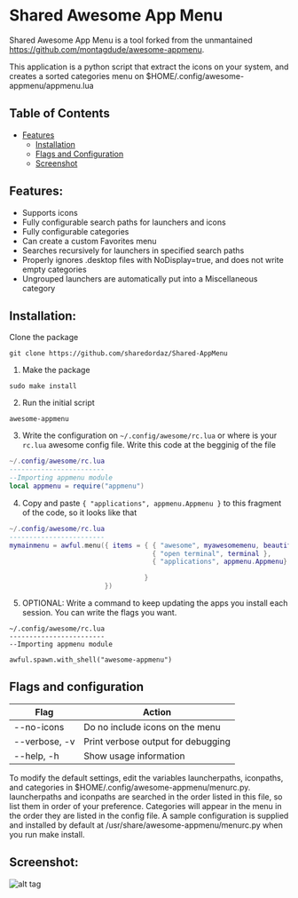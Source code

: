 # Shared Awesome App Menu

Shared Awesome App Menu is a tool forked from the unmantained  https://github.com/montagdude/awesome-appmenu. 

This application is a python script that extract the icons on your system, and creates a sorted categories menu on $HOME/.config/awesome-appmenu/appmenu.lua


## Table of Contents
- [Features](#features)
  - [Installation](#installation)
  - [Flags and Configuration](#flags-and-configuration)
  - [Screenshot](#screenshot)

## Features:
* Supports icons
* Fully configurable search paths for launchers and icons
* Fully configurable categories
* Can create a custom Favorites menu
* Searches recursively for launchers in specified search paths
* Properly ignores .desktop files with NoDisplay=true, and does not write empty categories
* Ungrouped launchers are automatically put into a Miscellaneous category


## Installation:

Clone the package

```
git clone https://github.com/sharedordaz/Shared-AppMenu
```

1. Make the package

```
sudo make install
```

2. Run the initial script

```
awesome-appmenu
```

3. Write the configuration on `~/.config/awesome/rc.lua` or where is your `rc.lua` awesome config file. Write this code at the begginig of the file


```lua
~/.config/awesome/rc.lua
------------------------
--Importing appmenu module
local appmenu = require("appmenu")

```

4. Copy and paste `{ "applications", appmenu.Appmenu }` to this fragment of the code, so it looks like that
```lua
~/.config/awesome/rc.lua
------------------------
mymainmenu = awful.menu({ items = { { "awesome", myawesomemenu, beautiful.awesome_icon },
                                    { "open terminal", terminal },
                                    { "applications", appmenu.Appmenu}

                                  }
                        })

```
5. OPTIONAL: Write a command to keep updating the apps you install each session. You can write the flags you want.

```
~/.config/awesome/rc.lua
------------------------
--Importing appmenu module

awful.spawn.with_shell("awesome-appmenu")

``` 


## Flags and configuration

|    Flag       |              Action               |
|---------------|-----------------------------------|
| --no-icons    | Do no include icons on the menu   |
| --verbose, -v | Print verbose output for debugging|
| --help, -h    | Show usage information            |



To modify the default settings, edit the variables launcherpaths, iconpaths, and categories in $HOME/.config/awesome-appmenu/menurc.py. launcherpaths and iconpaths are searched in the order listed in this file, so list them in order of your preference. Categories will appear in the menu in the order they are listed in the config file. A sample configuration is supplied and installed by default at /usr/share/awesome-appmenu/menurc.py when you run make install.


## Screenshot:

![alt tag](https://raw.githubusercontent.com/montagdude/awesome-appmenu/master/awesome-appmenu.png)
